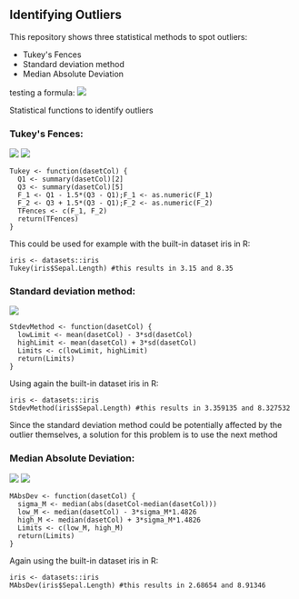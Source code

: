 ## Identifying Outliers  
This repository shows three statistical methods to spot outliers:
* Tukey's Fences
* Standard deviation method
* Median Absolute Deviation

testing a formula:
<img src="http://latex.codecogs.com/gif.latex?3\sigma_m" border="0"/>

Statistical functions to identify outliers

### Tukey's Fences:
<img src="http://latex.codecogs.com/gif.latex?$F_1 = Q_1 - 1.5*(Q_3 - Q_1)$" border="0"/>
<img src="http://latex.codecogs.com/gif.latex?$F_2 = Q_3 + 1.5*(Q_3 - Q_1)$" border="0"/>

````{r}
Tukey <- function(dasetCol) {
  Q1 <- summary(dasetCol)[2]
  Q3 <- summary(dasetCol)[5]
  F_1 <- Q1 - 1.5*(Q3 - Q1);F_1 <- as.numeric(F_1)
  F_2 <- Q3 + 1.5*(Q3 - Q1);F_2 <- as.numeric(F_2)
  TFences <- c(F_1, F_2)
  return(TFences)
}
````
This could be used for example with the built-in dataset iris in R:
````{r}
iris <- datasets::iris
Tukey(iris$Sepal.Length) #this results in 3.15 and 8.35
````

### Standard deviation method:
<img src="http://latex.codecogs.com/gif.latex?$\mu - 3\sigma < x_i < \mu + 3\sigma$" border="0"/>

````{r}
StdevMethod <- function(dasetCol) {
  lowLimit <- mean(dasetCol) - 3*sd(dasetCol)
  highLimit <- mean(dasetCol) + 3*sd(dasetCol)
  Limits <- c(lowLimit, highLimit)
  return(Limits)
}
````
Using again the built-in dataset iris in R:
````{r}
iris <- datasets::iris
StdevMethod(iris$Sepal.Length) #this results in 3.359135 and 8.327532
````
Since the standard deviation method could be potentially affected by the outlier themselves, a solution for this problem is to use the next method

### Median Absolute Deviation:
<img src="http://latex.codecogs.com/gif.latex?$\sigma_M = M(|x_i - M(x)|)$" border="0"/>
<img src="http://latex.codecogs.com/gif.latex?$M(x) - 3\sigma_M * 1.4826 < x_i < M(x) + 3\sigma_M * 1.4826$" border="0"/>

````{r}
MAbsDev <- function(dasetCol) {
  sigma_M <- median(abs(dasetCol-median(dasetCol)))
  low_M <- median(dasetCol) - 3*sigma_M*1.4826
  high_M <- median(dasetCol) + 3*sigma_M*1.4826
  Limits <- c(low_M, high_M)
  return(Limits)
}
````
Again using the built-in dataset iris in R:
````{r}
iris <- datasets::iris
MAbsDev(iris$Sepal.Length) #this results in 2.68654 and 8.91346
````
